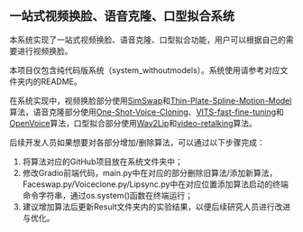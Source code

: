## 一站式视频换脸、语音克隆、口型拟合系统

本系统实现了一站式视频换脸、语音克隆、口型拟合功能，用户可以根据自己的需要进行视频换脸。

本项目仅包含纯代码版系统（system_withoutmodels）。系统使用请参考对应文件夹内的README。

在系统实现中，视频换脸部分使用[SimSwap](https://github.com/neuralchen/SimSwap)和[Thin-Plate-Spline-Motion-Model](https://github.com/yoyo-nb/Thin-Plate-Spline-Motion-Model)算法，语音克隆部分使用[One-Shot-Voice-Cloning](https://github.com/CMsmartvoice/One-Shot-Voice-Cloning)、[VITS-fast-fine-tuning](https://github.com/Plachtaa/VITS-fast-fine-tuning)和[OpenVoice](https://github.com/myshell-ai/OpenVoice)算法，口型拟合部分使用[Wav2Lip](https://github.com/Rudrabha/Wav2Lip)和[video-retalking](https://github.com/OpenTalker/video-retalking)算法。

后续开发人员如果想要对各部分增加/删除算法，可以通过以下步骤完成：

1. 将算法对应的GitHub项目放在系统文件夹中；
2. 修改Gradio前端代码，main.py中在对应的部分删除旧算法/添加新算法，Faceswap.py/Voiceclone.py/Lipsync.py中在对应位置添加算法启动的终端命令字符串，通过os.system()函数在终端运行；
3. 建议增加算法后更新Result文件夹内的实验结果，以便后续研究人员进行改进与优化。
